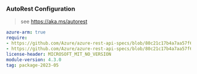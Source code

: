 ### AutoRest Configuration

> see https://aka.ms/autorest

``` yaml
azure-arm: true
require:
- https://github.com/Azure/azure-rest-api-specs/blob/80c21c17b4a7aa57f637ee594f7cfd653255a7e0/specification/network/resource-manager/readme.md
- https://github.com/Azure/azure-rest-api-specs/blob/80c21c17b4a7aa57f637ee594f7cfd653255a7e0/specification/network/resource-manager/readme.go.md
license-header: MICROSOFT_MIT_NO_VERSION
module-version: 4.3.0
tag: package-2023-05
```
